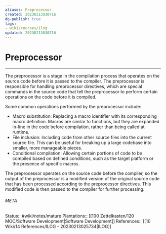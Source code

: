 ```yaml
---
aliases: Preprocessor
created: 20230213030716
dg-publish: true
tags:
- wiki/courses/ilog
updated: 20230213030716
---
```

# Preprocessor
---
The preprocessor is a stage in the compilation process that operates on the source code before it is passed to the compiler. The preprocessor is responsible for handling preprocessor directives, which are special commands in the source code that tell the preprocessor to perform certain operations on the code before it is compiled.

Some common operations performed by the preprocessor include:
- Macro substitution: Replacing a macro identifier with its corresponding macro definition. Macros are similar to functions, but they are expanded in-line in the code before compilation, rather than being called at runtime.
- File inclusion: Including code from other source files into the current source file. This can be useful for breaking up a large codebase into smaller, more manageable pieces.
- Conditional compilation: Allowing certain portions of code to be compiled based on defined conditions, such as the target platform or the presence of specific macros.
    
The preprocessor operates on the source code before the compiler, so the output of the preprocessor is a modified version of the original source code that has been processed according to the preprocessor directives. This modified code is then passed to the compiler for further processing.



###### META
Status:: #wiki/notes/mature 
Plantations:: [[100 Zettelkasten/120 MOC/Software Development\|Software Development]]
References:: [[10 Wiki/14 References/ILOG - 20230213025734\|ILOG]]
